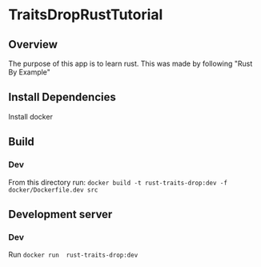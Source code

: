 # TraitsDropRustTutorial

## Overview
The purpose of this app is to learn rust. This was made by following "Rust By Example"

## Install Dependencies
Install docker

## Build
### Dev
From this directory run: `docker build -t rust-traits-drop:dev -f docker/Dockerfile.dev src`

## Development server
### Dev
Run `docker run  rust-traits-drop:dev`